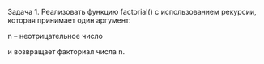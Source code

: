 
Задача 1. Реализовать функцию factorial() с использованием рекурсии, которая принимает один аргумент:


n – неотрицательное число


и возвращает факториал числа n.
